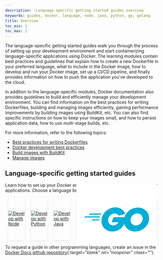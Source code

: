 ```yaml
---
description: :Language-specific getting started guides overview
keywords: guides, docker, language, node, java, python, go, golang
title: Overview
toc_min: 1
toc_max: 2
---
```


The language-specific getting started guides walk you through the process of setting up your development environment and start containerizing language-specific applications using Docker. The learning modules contain best practices and guidelines that explain how to create a new Dockerfile in your preferred language, what to include in the Docker image, how to develop and run your Docker image, set up a CI/CD pipeline, and finally provides information on how to push the application you've developed to the cloud.

In addition to the language-specific modules, Docker documentation also provides guidelines to build and efficiently manage your development environment. You can find information on the best practices for writing Dockerfiles, building and managing images efficiently, gaining performance improvements by building images using BuildKit, etc. You can also find specific instructions on how to keep your images small, and how to persist application data, how to use multi-stage builds, etc.

For more information, refer to the following topics:

* [Best practices for writing Dockerfiles](../develop/develop-images/dockerfile_best-practices.md)
* [Docker development best practices](../develop/dev-best-practices.md)
* [Build images with BuildKit](../develop/develop-images/build_enhancements.md)
* [Manage images](../develop/develop-images/image_management.md)

## Language-specific getting started guides

Learn how to set up your Docker environment and start containerizing your applications. Choose a language below to get started.

<div class="component-container">
    <!--start row-->
    <div class="row" style="display: flex; align-items: center">
        <div class="col-sm-12 col-md-12 col-lg-4 block" style="margin: 0 10px;box-shadow: 0 3px 6px #0b214a17, 0 -2px 2px #0b214a08; height: 140px; display: flex; align-items: center">
                <div class="component-icon">
                    <a href="/language/nodejs/"><img src="/language/images/nodejs.png" alt="Develop with Node"></a>
                </div>
        </div>
        <div class="col-sm-12 col-md-12 col-lg-4 block" style="margin: 0 10px;box-shadow: 0 3px 6px #0b214a17, 0 -2px 2px #0b214a08; height: 140px; display: flex; align-items: center">
        <a href="/language/python/">
                <div class="component-icon">
                    <img src="/language/images/python.png" alt="Develop with Python">
                </div>
            </a>
        </div>
        <div class="col-sm-12 col-md-12 col-lg-4 block" style="margin: 0 10px;box-shadow: 0 3px 6px #0b214a17, 0 -2px 2px #0b214a08; height: 140px; display: flex; align-items: center">
                <div class="component-icon">
                    <a href="/language/java/"><img src="/language/images/java.png" alt="Develop with Java"></a>
                </div>
        </div>
        <div class="col-sm-12 col-md-12 col-lg-4 block" style="margin: 0 10px;box-shadow: 0 3px 6px #0b214a17, 0 -2px 2px #0b214a08; height: 140px; display: flex; align-items: center">
                <div class="component-icon">
                    <a href="/language/golang/"><img src="/language/images/golang.png" alt="Develop with Go"></a>
                </div>
        </div>
    </div>
</div>

To request a guide in other programming languages, create an issue in the [Docker Docs github repository](https://github.com/docker/docker.github.io/issues/new?title=Language-specific%20guides%20request){:target="_blank" rel="noopener" class="_"}.

<br />
